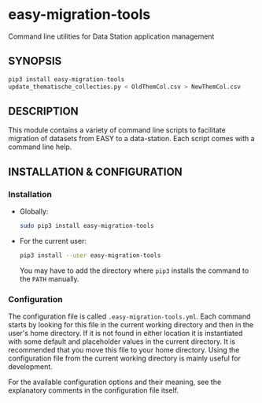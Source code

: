 easy-migration-tools
======================

Command line utilities for Data Station application management

SYNOPSIS
--------

```bash
pip3 install easy-migration-tools
update_thematische_collecties.py < OldThemCol.csv > NewThemCol.csv 
```

DESCRIPTION
-----------

This module contains a variety of command line scripts to facilitate migration of datasets from EASY to a data-station.
Each script comes with a command line help.


INSTALLATION & CONFIGURATION
----------------------------

### Installation

* Globally:

  ```bash
  sudo pip3 install easy-migration-tools
  ```

* For the current user:

  ```bash
  pip3 install --user easy-migration-tools
  ```
  You may have to add the directory where `pip3` installs the command to the `PATH` manually.

### Configuration

The configuration file is called `.easy-migration-tools.yml`. Each command starts by looking for this file in the
current working directory and then in the user's home directory. If it is not found in either location it is
instantiated with some default and placeholder values in the current directory. It is recommended that you move this
file to your home directory. Using the configuration file from the current working directory is mainly useful for
development.

For the available configuration options and their meaning, see the explanatory comments in the configuration file
itself.
